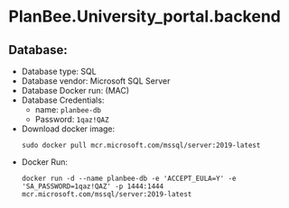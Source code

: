 # PlanBee.University_portal.backend

## Database:
  * Database type: SQL
  * Database vendor: Microsoft SQL Server
  * Database Docker run: (MAC)
* Database Credentials:
  * name: `planbee-db`
  * Password: `1qaz!QAZ`
* Download docker image:
  ```
  sudo docker pull mcr.microsoft.com/mssql/server:2019-latest
  ```
* Docker Run:
  ```
  docker run -d --name planbee-db -e 'ACCEPT_EULA=Y' -e 'SA_PASSWORD=1qaz!QAZ' -p 1444:1444 mcr.microsoft.com/mssql/server:2019-latest
  ```
  